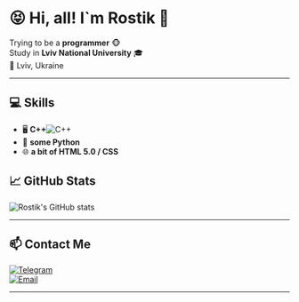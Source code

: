 # 😝 Hi, all! I`m Rostik 👋

Trying to be a **programmer** 🐵  
Study in **Lviv National University** 🎓  
📍 Lviv, Ukraine  

---

## 💻 Skills
- 🖥 **C++**![C++](https://img.shields.io/badge/C++-00599C?style=for-the-badge&logo=c%2B%2B&logoColor=white)
- 🐍 **some Python**
- 🌐 **a bit of HTML 5.0 / CSS**


## 📈 GitHub Stats
![Rostik's GitHub stats](https://github-readme-stats.vercel.app/api?username=rostikzaiats&show_icons=true&theme=radical)

---

## 📫 Contact Me
[![Telegram](https://img.shields.io/badge/Telegram-0078D4?style=flat&logo=telegram)](https://t.me/xavusm)  
[![Email](https://img.shields.io/badge/Email-D14836?style=flat&logo=gmail)](mailto:твій_email@example.com)

---


